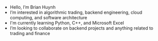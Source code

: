 - Hello, I’m Brian Huynh
- I’m interested in algorithmic trading, backend engineering, cloud computing, and software architecture
- I'm currently learning Python, C++, and Microsoft Excel
- I’m looking to collaborate on backend projects and anything related to trading and finance

